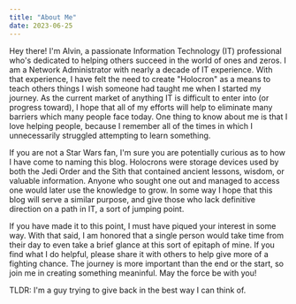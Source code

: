 ```yaml
---
title: "About Me"
date: 2023-06-25
---
```


Hey there! I'm Alvin, a passionate Information Technology (IT) professional who's dedicated to helping others succeed in the world of ones and zeros. I am a Network Administrator with nearly a decade of IT experience. With that experience, I have felt the need to create "Holocron" as a means to teach others things I wish someone had taught me when I started my journey. As the current market of anything IT is difficult to enter into (or progress toward), I hope that all of my efforts will help to eliminate many barriers which many people face today. One thing to know about me is that I love helping people, because I remember all of the times in which I unnecessarily struggled attempting to learn something.

If you are not a Star Wars fan, I'm sure you are potentially curious as to how I have come to naming this blog. Holocrons were storage devices used by both the Jedi Order and the Sith that contained ancient lessons, wisdom, or valuable information. Anyone who sought one out and managed to access one would later use the knowledge to grow. In some way I hope that this blog will serve a similar purpose, and give those who lack definitive direction on a path in IT, a sort of jumping point.

If you have made it to this point, I must have piqued your interest in some way. With that said, I am honored that a single person would take time from their day to even take a brief glance at this sort of epitaph of mine. If you find what I do helpful, please share it with others to help give more of a fighting chance. The journey is more important than the end or the start, so join me in creating something meaninful. May the force be with you!

TLDR: I'm a guy trying to give back in the best way I can think of.

